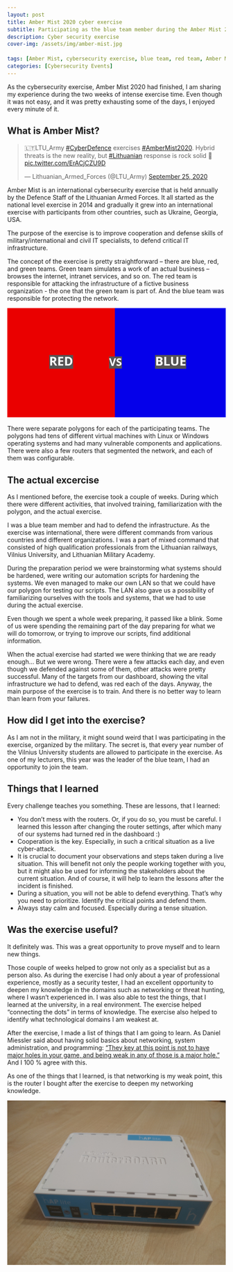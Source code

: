 ```yaml
---
layout: post
title: Amber Mist 2020 cyber exercise
subtitle: Participating as the blue team member during the Amber Mist 2020 cyber exercise
description: Cyber security exercise
cover-img: /assets/img/amber-mist.jpg

tags: [Amber Mist, cybersecurity exercise, blue team, red team, Amber Mist 2020]
categories: [Cybersecurity Events]
---
```

As the cybersecurity exercise, Amber Mist 2020 had finished, I am sharing my experience during the two weeks of intense exercise time. Even though it was not easy, and it was pretty exhausting some of the days, I enjoyed every minute of it.
## What is Amber Mist?

<blockquote class="twitter-tweet"><p lang="en" dir="ltr">🇱🇹LTU_Army <a href="https://twitter.com/hashtag/CyberDefence?src=hash&amp;ref_src=twsrc%5Etfw">#CyberDefence</a> exercises <a href="https://twitter.com/hashtag/AmberMist2020?src=hash&amp;ref_src=twsrc%5Etfw">#AmberMist2020</a>. Hybrid threats is the new reality, but <a href="https://twitter.com/hashtag/Lithuanian?src=hash&amp;ref_src=twsrc%5Etfw">#Lithuanian</a> response is rock solid 💪 <a href="https://t.co/ErACjCZU9D">pic.twitter.com/ErACjCZU9D</a></p>&mdash; Lithuanian_Armed_Forces (@LTU_Army) <a href="https://twitter.com/LTU_Army/status/1309493733382123521?ref_src=twsrc%5Etfw">September 25, 2020</a></blockquote> <script async src="https://platform.twitter.com/widgets.js" charset="utf-8"></script>

Amber Mist is an international cybersecurity exercise that is held annually by the Defence Staff of the Lithuanian Armed Forces. It all started as the national level exercise in 2014 and gradually it grew into an international exercise with participants from other countries, such as Ukraine, Georgia, USA.

The purpose of the exercise is to improve cooperation and defense skills of military/international and civil IT specialists, to defend critical IT infrastructure.

The concept of the exercise is pretty straightforward – there are blue, red, and green teams. Green team simulates a work of an actual business – browses the internet, intranet services, and so on. The red team is responsible for attacking the infrastructure of a fictive business organization - the one that the green team is part of. And the blue team was responsible for protecting the network.


![Red team versus blue team](/assets/img/red-vs-blue.png)

There were separate polygons for each of the participating teams. The polygons had tens of different virtual machines with Linux or Windows operating systems and had many vulnerable components and applications. There were also a few routers that segmented the network, and each of them was configurable.

## The actual excercise

As I mentioned before, the exercise took a couple of weeks. During which there were different activities, that involved training, familiarization with the polygon, and the actual exercise.

I was a blue team member and had to defend the infrastructure. As the exercise was international, there were different commands from various countries and different organizations. I was a part of mixed command that consisted of high qualification professionals from the Lithuanian railways, Vilnius University, and Lithuanian Military Academy.

During the preparation period we were brainstorming what systems should be hardened, were writing our automation scripts for hardening the systems. We even managed to make our own LAN so that we could have our polygon for testing our scripts. The LAN also gave us a possibility of familiarizing ourselves with the tools and systems, that we had to use during the actual exercise.

Even though we spent a whole week preparing, it passed like a blink. Some of us were spending the remaining part of the day preparing for what we will do tomorrow, or trying to improve our scripts, find additional information.

When the actual exercise had started we were thinking that we are ready enough… But we were wrong. There were a few attacks each day, and even though we defended against some of them, other attacks were pretty successful. Many of the targets from our dashboard, showing the vital infrastructure we had to defend, was red each of the days. Anyway, the main purpose of the exercise is to train. And there is no better way to learn than learn from your failures.

## How did I get into the exercise?

As I am not in the military, it might sound weird that I was participating in the exercise, organized by the military. The secret is, that every year number of the Vilnius University students are allowed to participate in the exercise. As one of my lecturers, this year was the leader of the blue team, I had an opportunity to join the team.

## Things that I learned
Every challenge teaches you something. These are lessons, that I learned:

* You don’t mess with the routers. Or, if you do so, you must be careful. I learned this lesson after changing the router settings, after which many of our systems had turned red in the dashboard :)
* Cooperation is the key. Especially, in such a critical situation as a live cyber-attack.
* It is crucial to document your observations and steps taken during a live situation. This will benefit not only the people working together with you, but it might also be used for informing the stakeholders about the current situation. And of course, it will help to learn the lessons after the incident is finished.
* During a situation, you will not be able to defend everything. That’s why you need to prioritize. Identify the critical points and defend them.
* Always stay calm and focused. Especially during a tense situation.

## Was the exercise useful?

It definitely was. This was a great opportunity to prove myself and to learn new things.

Those couple of weeks helped to grow not only as a specialist but as a person also. As during the exercise I had only about a year of professional experience, mostly as a security tester, I had an excellent opportunity to deepen my knowledge in the domains such as networking or threat hunting, where I wasn’t experienced in. I was also able to test the things, that I learned at the university, in a real environment. The exercise helped “connecting the dots” in terms of knowledge. The exercise also helped to identify what technological domains I am weakest at.

After the exercise, I made a list of things that I am going to  learn. As Daniel Miessler said about having solid basics about networking, system administration, and programming: [“They key at this point is not to have major holes in your game, and being weak in any of those is a major hole.”](https://danielmiessler.com/blog/build-successful-infosec-career/) And I 100 % agree with this.

As one of the things that I learned, is that networking is my weak point, this is the router I bought after the exercise to deepen my networking knowledge.

![MikroTik router that I bought](/assets/img/mikrotik.jpg)

